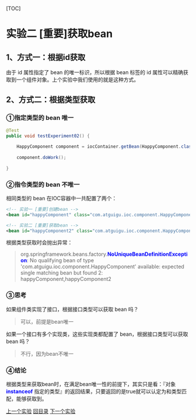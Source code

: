 [TOC]

# 实验二 [重要]获取bean



## 1、方式一：根据id获取

由于 id 属性指定了 bean 的唯一标识，所以根据 bean 标签的 id 属性可以精确获取到一个组件对象。上个实验中我们使用的就是这种方式。



## 2、方式二：根据类型获取

### ①指定类型的 bean 唯一

```java
@Test
public void testExperiment02() {
    
    HappyComponent component = iocContainer.getBean(HappyComponent.class);
    
    component.doWork();
    
}
```



### ②指令类型的 bean 不唯一

相同类型的 bean 在IOC容器中一共配置了两个：

```xml
<!-- 实验一 [重要]创建bean -->
<bean id="happyComponent" class="com.atguigu.ioc.component.HappyComponent"/>

<!-- 实验二 [重要]获取bean -->
<bean id="happyComponent2" class="com.atguigu.ioc.component.HappyComponent"/>
```



根据类型获取时会抛出异常：

> org.springframework.beans.factory.<span style="color:blue;font-weight:bold;">NoUniqueBeanDefinitionException</span>: No qualifying bean of type 'com.atguigu.ioc.component.HappyComponent' available: expected single matching bean but found 2: happyComponent,happyComponent2



### ③思考

如果组件类实现了接口，根据接口类型可以获取 bean 吗？

> 可以，前提是bean唯一

如果一个接口有多个实现类，这些实现类都配置了 bean，根据接口类型可以获取 bean 吗？

> 不行，因为bean不唯一



### ④结论

根据类型来获取bean时，在满足bean唯一性的前提下，其实只是看：『对象 <span style="color:blue;font-weight:bold;">instanceof</span> 指定的类型』的返回结果，只要返回的是true就可以认定为和类型匹配，能够获取到。



[上一个实验](experiment01.html) [回目录](../verse03.html) [下一个实验](experiment03.html)